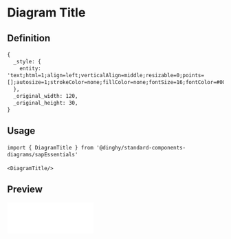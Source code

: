 # Diagram Title

## Definition

```
{
  _style: { 
    entity: 'text;html=1;align=left;verticalAlign=middle;resizable=0;points=[];autosize=1;strokeColor=none;fillColor=none;fontSize=16;fontColor=#0070F2;fontFamily=Helvetica;fontStyle=1',
  },
  _original_width: 120,
  _original_height: 30,
}
```

## Usage

```
import { DiagramTitle } from '@dinghy/standard-components-diagrams/sapEssentials'

<DiagramTitle/>
```

## Preview

<img src="./diagram-title.png" width="200"/>
